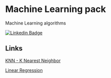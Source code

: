 # Machine Learning pack
Machine Learning algorithms


[![Linkedin Badge](https://img.shields.io/badge/-Jose_Hildebrando-blue?style=flat-square&logo=Linkedin&logoColor=white&link=https://www.linkedin.com/in/laislla-pinheiro-brandão-19762229/)](https://www.linkedin.com/in/jos%C3%A9-hildebrando-95746139/)

## Links

[KNN - K Nearest Neighbor](https://inferir.com.br/artigos/algoritimo-knn-para-classificacao/)

[Linear Regression](https://ml-cheatsheet.readthedocs.io/en/latest/linear_regression.html)


